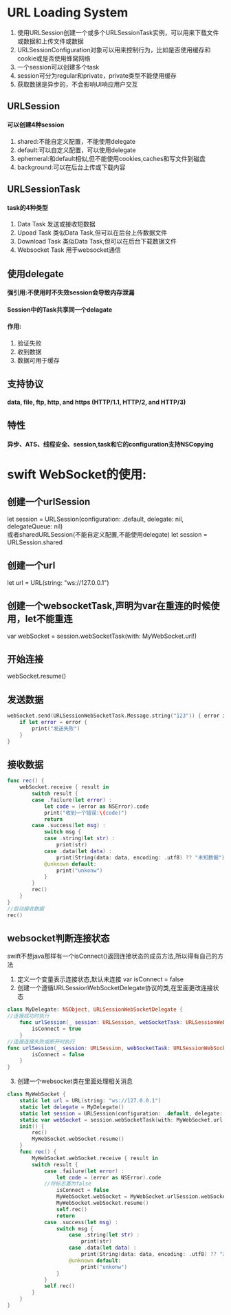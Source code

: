 # URL Loading System
1. 使用URLSession创建一个或多个URLSessionTask实例，可以用来下载文件或数据和上传文件或数据
2. URLSessionConfiguration对象可以用来控制行为，比如是否使用缓存和cookie或是否使用蜂窝网络
3. 一个session可以创建多个task
4. session可分为regular和private，private类型不能使用缓存
5. 获取数据是异步的，不会影响UI响应用户交互
 
## URLSession
#### 可以创建4种session
1. shared:不能自定义配置，不能使用delegate
2. default:可以自定义配置，可以使用delegate
3. ephemeral:和default相似,但不能使用cookies,caches和写文件到磁盘
4. background:可以在后台上传或下载内容
 
## URLSessionTask
#### task的4种类型
1. Data Task 发送或接收短数据
2. Upoad Task 类似Data Task,但可以在后台上传数据文件
3. Download Task 类似Data Task,但可以在后台下载数据文件
4. Websocket Task 用于websocket通信
 
## 使用delegate
#### 强引用:不使用时不失效session会导致内存泄漏
#### Session中的Task共享同一个delagate
#### 作用:
1. 验证失败
2. 收到数据
3. 数据可用于缓存
 
## 支持协议
#### data, file, ftp, http, and https (HTTP/1.1, HTTP/2, and HTTP/3)
## 特性
#### 异步、ATS、线程安全、session,task和它的configuration支持NSCopying


# swift WebSocket的使用:
## 创建一个urlSession
let session = URLSession(configuration: .default, delegate: nil, delegateQueue: nil)  
或者sharedURLSession(不能自定义配置,不能使用delegate)
let session = URLSession.shared
## 创建一个url
let url = URL(string: "ws://127.0.0.1")
## 创建一个websocketTask,声明为var在重连的时候使用，let不能重连
var webSocket = session.webSocketTask(with: MyWebSocket.url!)
## 开始连接
 webSocket.resume()
## 发送数据
```swift
webSocket.send(URLSessionWebSocketTask.Message.string("123")) { error in
    if let error = error {
        print("发送失败")
    }
}
```
## 接收数据
```swift
func rec() {
    webSocket.receive { result in
        switch result {
        case .failure(let error) :
            let code = (error as NSError).code
            print("收到一个错误:\(code)")
            return
        case .success(let msg) :
            switch msg {
            case .string(let str) :
                print(str)
            case .data(let data) :
                print(String(data: data, encoding: .utf8) ?? "未知数据")
            @unknown default:
                print("unkonw")
            }
        }
        rec()
    }
}
//启动接收数据
rec()
```
 
 
## websocket判断连接状态
 swift不想java那样有一个isConnect()返回连接状态的成员方法,所以得有自己的方法
1. 定义一个变量表示连接状态,默认未连接
 var isConnect = false
2. 创建一个遵循URLSessionWebSocketDelegate协议的类,在里面更改连接状态
```swift
class MyDelegate: NSObject, URLSessionWebSocketDelegate {
//连接成功时执行
    func urlSession(_ session: URLSession, webSocketTask: URLSessionWebSocketTask, didOpenWithProtocol rotocol: String?) {
        isConnect = true
    }
//连接连接失败或断开时执行
func urlSession(_ session: URLSession, webSocketTask: URLSessionWebSocketTask, didCloseWith closeCode: URLSessionWebSocketTask.CloseCode, reason: Data?) {
        isConnect = false
    }
}
```
3. 创建一个websocket类在里面处理相关消息
```swift
class MyWebSocket {
    static let url = URL(string: "ws://127.0.0.1")
    static let delegate = MyDelegate()
    static let session = URLSession(configuration: .default, delegate: delegate, delegateQueue: nil)
    static var webSocket = session.webSocketTask(with: MyWebSocket.url!)
    init() {
        rec()
        MyWebSocket.webSocket.resume()
    }
    func rec() {
        MyWebSocket.webSocket.receive { result in
        switch result {
            case .failure(let error) :
                let code = (error as NSError).code
            //将标志置为false
                isConnect = false
                MyWebSocket.webSocket = MyWebSocket.urlSession.webSocketTask(with: MyWebSocket.url!)
                MyWebSocket.webSocket.resume()
                self.rec()
                return
            case .success(let msg) :
                switch msg {
                    case .string(let str) :
                        print(str)
                    case .data(let data) :
                        print(String(data: data, encoding: .utf8) ?? "未知数据")
                    @unknown default:
                        print("unkonw")
                }
            }
            self.rec()
        }
    }
}
```